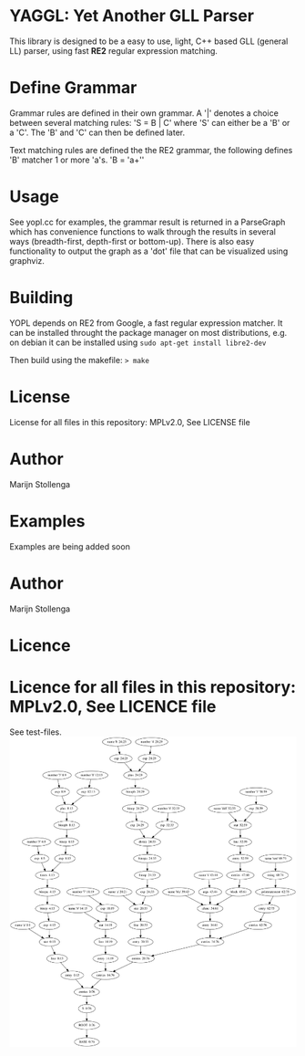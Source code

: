 YAGGL: Yet Another GLL Parser
==================================
This library is designed to be a easy to use, light, C++ based GLL (general LL) parser, using fast __RE2__ regular expression matching.


Define Grammar
==============
Grammar rules are defined in their own grammar. A '|' denotes a choice between several matching rules:
'S = B | C' 
where 'S' can either be a 'B' or a 'C'. The 'B' and 'C' can then be defined later.

Text matching rules are defined the the RE2 grammar, the following defines 'B' matcher 1 or more 'a's.
'B = \'a+\''

    
Usage
=======
See yopl.cc for examples, the grammar result is returned in a ParseGraph which has convenience functions to walk through the results in several ways (breadth-first, depth-first or bottom-up). There is also easy functionality to output the graph as a 'dot' file that can be visualized using graphviz.
    
    
Building
=======
YOPL depends on RE2 from Google, a fast regular expression matcher. It can be installed throught the package manager on most distributions, e.g. on debian it can be installed using `sudo apt-get install libre2-dev`

Then build using the makefile:
`> make`

    
License
============    
License for all files in this repository: MPLv2.0, See LICENSE file

Author
======
Marijn Stollenga

Examples
=======
Examples are being added soon

Author
======
Marijn Stollenga

Licence
============    
Licence for all files in this repository: MPLv2.0, See LICENCE file
=======
See test-files.
![parse graph](./images/compact.svg)


